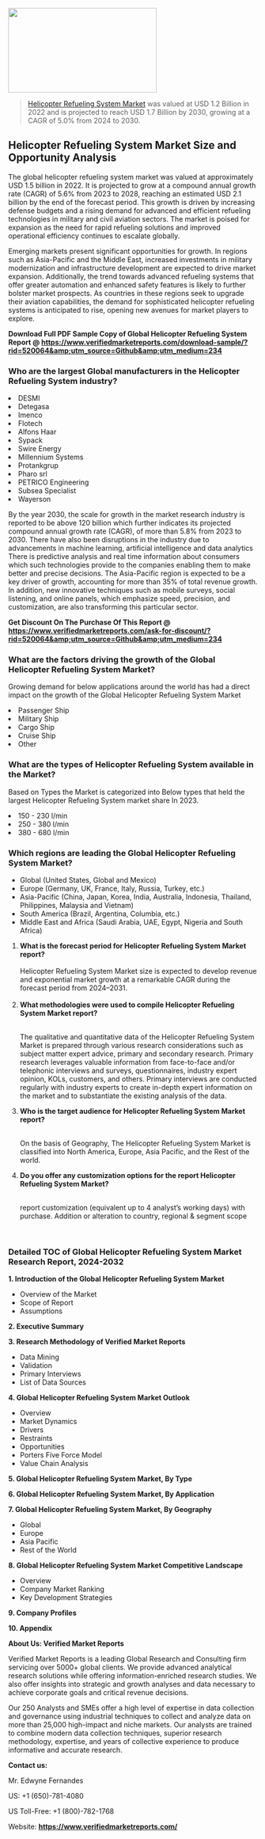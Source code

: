 <img src="https://ffe5etoiles.com/wp-content/uploads/2024/12/MST1-300x171.png" alt="" width="300" height="171" class="alignnone size-medium wp-image-20088" /><blockquote><p><p><a href="https://www.verifiedmarketreports.com/download-sample/?rid=520064&utm_source=Github&utm_medium=234" target="_blank">Helicopter Refueling System Market</a> was valued at USD 1.2 Billion in 2022 and is projected to reach USD 1.7 Billion by 2030, growing at a CAGR of 5.0% from 2024 to 2030.</p></blockquote><p><h2>Helicopter Refueling System Market Size and Opportunity Analysis</h2> <p>The global helicopter refueling system market was valued at approximately USD 1.5 billion in 2022. It is projected to grow at a compound annual growth rate (CAGR) of 5.6% from 2023 to 2028, reaching an estimated USD 2.1 billion by the end of the forecast period. This growth is driven by increasing defense budgets and a rising demand for advanced and efficient refueling technologies in military and civil aviation sectors. The market is poised for expansion as the need for rapid refueling solutions and improved operational efficiency continues to escalate globally.</p> <p>Emerging markets present significant opportunities for growth. In regions such as Asia-Pacific and the Middle East, increased investments in military modernization and infrastructure development are expected to drive market expansion. Additionally, the trend towards advanced refueling systems that offer greater automation and enhanced safety features is likely to further bolster market prospects. As countries in these regions seek to upgrade their aviation capabilities, the demand for sophisticated helicopter refueling systems is anticipated to rise, opening new avenues for market players to explore.</p> </p><p class=""><strong>Download Full PDF Sample Copy of Global Helicopter Refueling System Report @ <a href="https://www.verifiedmarketreports.com/download-sample/?rid=520064&amp;utm_source=Github&amp;utm_medium=234" target="_blank">https://www.verifiedmarketreports.com/download-sample/?rid=520064&amp;utm_source=Github&amp;utm_medium=234</a></strong></p><h3 id="" class="">Who are the largest Global manufacturers in the Helicopter Refueling System industry?</h3><p><li>DESMI</li><li> Detegasa</li><li> Imenco</li><li> Flotech</li><li> Alfons Haar</li><li> Sypack</li><li> Swire Energy</li><li> Millennium Systems</li><li> Protankgrup</li><li> Pharo srl</li><li> PETRICO Engineering</li><li> Subsea Specialist</li><li> Wayerson</li></p><div class=""><div class="" dir="" data-message-author-role="" data-message-id="" data-message-model-slug=""><div class=""><div class=""><div class=""><div class="" dir="" data-message-author-role="" data-message-id="" data-message-model-slug=""><div class=""><div class=""><p>By the year 2030, the scale for growth in the market research industry is reported to be above 120 billion which further indicates its projected compound annual growth rate (CAGR), of more than 5.8% from 2023 to 2030. There have also been disruptions in the industry due to advancements in machine learning, artificial intelligence and data analytics There is predictive analysis and real time information about consumers which such technologies provide to the companies enabling them to make better and precise decisions. The Asia-Pacific region is expected to be a key driver of growth, accounting for more than 35% of total revenue growth. In addition, new innovative techniques such as mobile surveys, social listening, and online panels, which emphasize speed, precision, and customization, are also transforming this particular sector.</p><p><strong>Get Discount On The Purchase Of This Report @&nbsp; <a href="https://www.verifiedmarketreports.com/ask-for-discount/?rid=520064&amp;utm_source=Github&amp;utm_medium=234" target="_blank">https://www.verifiedmarketreports.com/ask-for-discount/?rid=520064&amp;utm_source=Github&amp;utm_medium=234</a></strong></p></div></div></div></div></div></div></div></div><h3 id="" class="">What are the factors driving the growth of the Global Helicopter Refueling System Market?</h3><p id="" class="">Growing demand for below applications around the world has had a direct impact on the growth of the Global Helicopter Refueling System Market</p><p id="" class=""><li>Passenger Ship</li><li> Military Ship</li><li> Cargo Ship</li><li> Cruise Ship</li><li> Other</li></p><h3 id="" class="">What are the types of Helicopter Refueling System available in the Market?</h3><p id="" class="">Based on Types the Market is categorized into Below types that held the largest Helicopter Refueling System market share In 2023.</p><p id="" class=""><li>150 - 230 l/min</li><li> 250 - 380 l/min</li><li> 380 - 680 l/min</li></p><h3 id="" class="">Which regions are leading the Global Helicopter Refueling System Market?</h3><ul><li>Global (United States, Global and Mexico)</li><li>Europe (Germany, UK, France, Italy, Russia, Turkey, etc.)</li><li>Asia-Pacific (China, Japan, Korea, India, Australia, Indonesia, Thailand, Philippines, Malaysia and Vietnam)</li><li>South America (Brazil, Argentina, Columbia, etc.)</li><li>Middle East and Africa (Saudi Arabia, UAE, Egypt, Nigeria and South Africa)</li></ul><p><ol><li><strong>What is the forecast period for Helicopter Refueling System Market report?<br /></strong><br /><span data-sheets-root="1" data-sheets-value="{&quot;1&quot;:2,&quot;2&quot;:&quot;XXXX size is expected to develop revenue and exponential market growth at a remarkable CAGR during the forecast period from 2024&ndash;2030.&quot;}" data-sheets-userformat="{&quot;2&quot;:12674,&quot;4&quot;:{&quot;1&quot;:2,&quot;2&quot;:16776960},&quot;10&quot;:2,&quot;11&quot;:0,&quot;15&quot;:&quot;Arial&quot;,&quot;16&quot;:12}">Helicopter Refueling System Market size is expected to develop revenue and exponential market growth at a remarkable CAGR during the forecast period from 2024&ndash;2031.</span><br /><br /></li><li><strong>What methodologies were used to compile Helicopter Refueling System Market report?<br /><br /></strong><p>The qualitative and quantitative data of the&nbsp;Helicopter Refueling System Market is prepared through various research considerations such as subject matter expert advice, primary and secondary research. Primary research leverages valuable information from face-to-face and/or telephonic interviews and surveys, questionnaires, industry expert opinion, KOLs, customers, and others. Primary interviews are conducted regularly with industry experts to create in-depth expert information on the market and to substantiate the existing analysis of the data.&nbsp;</p></li><li><strong>Who is the target audience for Helicopter Refueling System Market report?<br /><br /></strong><p>On the basis of Geography, The&nbsp;Helicopter Refueling System Market is classified into North America, Europe, Asia Pacific, and the Rest of the world.</p></li><li><strong>Do you offer any customization options for the report Helicopter Refueling System Market?<br /><br /></strong><p>report customization (equivalent up to 4 analyst&rsquo;s working days) with purchase. Addition or alteration to country, regional &amp; segment scope</p><p>&nbsp;</p></li></ol></p><h3 id="" class="">Detailed TOC of Global Helicopter Refueling System Market Research Report, 2024-2032</h3><p id="" class=""><strong>1. Introduction of the Global Helicopter Refueling System Market</strong></p><ul><li>Overview of the Market</li><li>Scope of Report</li><li>Assumptions</li></ul><p id="" class=""><strong>2. Executive Summary</strong></p><p id="" class=""><strong>3. Research Methodology of&nbsp;Verified Market Reports</strong></p><ul><li>Data Mining</li><li>Validation</li><li>Primary Interviews</li><li>List of Data Sources</li></ul><p id="" class=""><strong>4. Global Helicopter Refueling System Market Outlook</strong></p><ul><li>Overview</li><li>Market Dynamics</li><li>Drivers</li><li>Restraints</li><li>Opportunities</li><li>Porters Five Force Model</li><li>Value Chain Analysis</li></ul><p id="" class=""><strong>5. Global Helicopter Refueling System Market, By&nbsp;Type</strong></p><p id="" class=""><strong>6. Global Helicopter Refueling System Market, By Application</strong></p><p id="" class=""><strong>7. Global Helicopter Refueling System Market, By Geography</strong></p><ul><li>Global</li><li>Europe</li><li>Asia Pacific</li><li>Rest of the World</li></ul><p id="" class=""><strong>8. Global Helicopter Refueling System Market Competitive Landscape</strong></p><ul><li>Overview</li><li>Company Market Ranking</li><li>Key Development Strategies</li></ul><p id="" class=""><strong>9. Company Profiles</strong></p><p id="" class=""><strong>10. Appendix</strong></p><p id="" class=""><strong>About Us: Verified Market Reports</strong></p><p id="" class="">Verified Market Reports is a leading Global Research and Consulting firm servicing over 5000+ global clients. We provide advanced analytical research solutions while offering information-enriched research studies. We also offer insights into strategic and growth analyses and data necessary to achieve corporate goals and critical revenue decisions.</p><p id="" class="">Our 250 Analysts and SMEs offer a high level of expertise in data collection and governance using industrial techniques to collect and analyze data on more than 25,000 high-impact and niche markets. Our analysts are trained to combine modern data collection techniques, superior research methodology, expertise, and years of collective experience to produce informative and accurate research.</p><p id="" class=""><strong>Contact us:</strong></p><p id="" class="">Mr. Edwyne Fernandes</p><p id="" class="">US: +1 (650)-781-4080</p><p id="" class="">US Toll-Free: +1 (800)-782-1768</p><p id="" class="">Website: <a target="" data-test-app-aware-link=""><strong>https://www.verifiedmarketreports.com/</strong></a></p>
